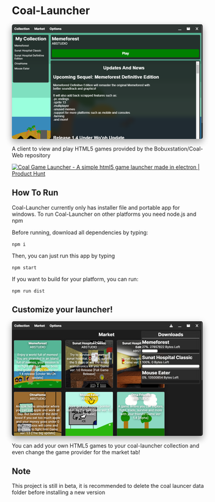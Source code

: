 # Coal-Launcher
<img src="https://raw.githubusercontent.com/Bobuxstation/Coal-Launcher/main/assets/coallaunchergame.png" style="height: 300px; width: 500px; border-radius: 5px;box-shadow: 0 8px 16px 0 rgba(0, 0, 0, 0.2), 0 6px 20px 0 rgba(0, 0, 0, 0.19);"></img>

A client to view and play HTML5 games provided by the Bobuxstation/Coal-Web repository

<a href="https://www.producthunt.com/posts/coal-game-launcher?utm_source=badge-featured&utm_medium=badge&utm_souce=badge-coal&#0045;game&#0045;launcher" target="_blank"><img src="https://api.producthunt.com/widgets/embed-image/v1/featured.svg?post_id=366647&theme=dark" alt="Coal&#0032;Game&#0032;Launcher - A&#0032;simple&#0032;html5&#0032;game&#0032;launcher&#0032;made&#0032;in&#0032;electron | Product Hunt" style="width: 250px; height: 54px;" width="250" height="54" /></a>

## How To Run
Coal-Launcher currently only has installer file and portable app for windows.
To run Coal-Launcher on other platforms you need node.js and npm

Before running, download all dependencies by typing:

```
npm i
```

Then, you can just run this app by typing

```
npm start
```

If you want to build for your platform, you can run: 

```
npm run dist
```

## Customize your launcher!

<img src="https://raw.githubusercontent.com/Bobuxstation/Coal-Launcher/main/assets/coallaunchermarket.png" style="height: 300px; width: 500px; border-radius: 5px;box-shadow: 0 8px 16px 0 rgba(0, 0, 0, 0.2), 0 6px 20px 0 rgba(0, 0, 0, 0.19);"></img>

You can add your own HTML5 games to your coal-launcher collection and even change the game provider for the market tab!

## Note

This project is still in beta, it is recommended to delete the coal launcer data folder before installing a new version

